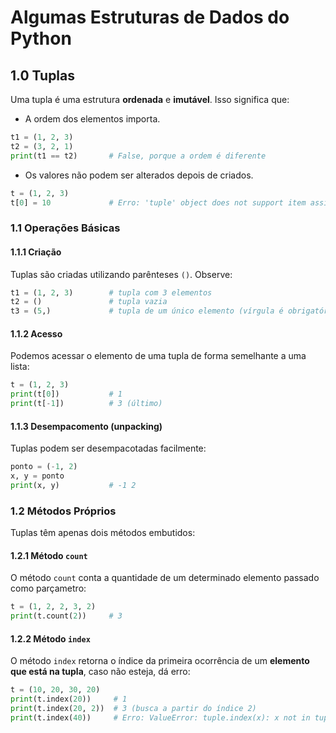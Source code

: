 # Algumas Estruturas de Dados do Python

## 1.0 Tuplas
Uma tupla é uma estrutura **ordenada** e **imutável**. Isso significa que:

- A ordem dos elementos importa.
```python
t1 = (1, 2, 3)
t2 = (3, 2, 1)
print(t1 == t2)       # False, porque a ordem é diferente
```
- Os valores não podem ser alterados depois de criados.
```python
t = (1, 2, 3)
t[0] = 10             # Erro: 'tuple' object does not support item assignment
```

### 1.1 Operações Básicas

#### 1.1.1 Criação
Tuplas são criadas utilizando parênteses `()`. Observe:
```python
t1 = (1, 2, 3)        # tupla com 3 elementos
t2 = ()               # tupla vazia
t3 = (5,)             # tupla de um único elemento (vírgula é obrigatória)
```
#### 1.1.2 Acesso
Podemos acessar o elemento de uma tupla de forma semelhante a uma lista:
```python
t = (1, 2, 3)
print(t[0])           # 1
print(t[-1])          # 3 (último)
```

#### 1.1.3 Desempacomento (unpacking)
Tuplas podem ser desempacotadas facilmente: 
```python
ponto = (-1, 2)
x, y = ponto
print(x, y)           # -1 2
```
### 1.2 Métodos Próprios
Tuplas têm apenas dois métodos embutidos:

#### 1.2.1 Método `count`
O método `count` conta a quantidade de um determinado elemento passado como parçametro:
```python
t = (1, 2, 2, 3, 2)
print(t.count(2))     # 3
```
#### 1.2.2 Método `index`
O método `index` retorna o índice da primeira ocorrência de um **elemento que está na tupla**, caso não esteja, dá erro:
```python
t = (10, 20, 30, 20)
print(t.index(20))     # 1
print(t.index(20, 2))  # 3 (busca a partir do índice 2)
print(t.index(40))     # Erro: ValueError: tuple.index(x): x not in tuple
```
